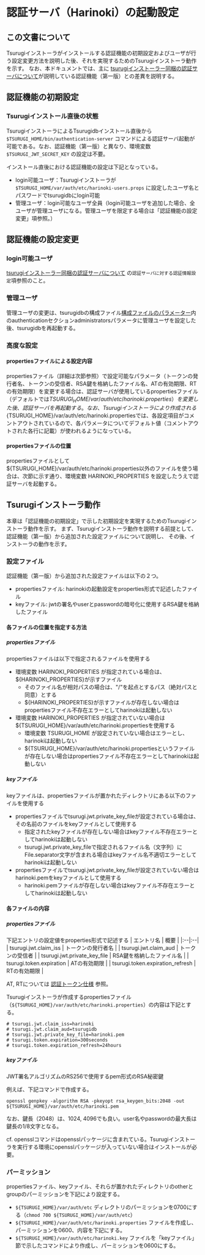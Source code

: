 # 認証サーバ（Harinoki）の起動設定

## この文書について
Tsurugiインストーラがインストールする認証機能の初期設定およびユーザが行う設定変更方法を説明した後、それを実現するためのTsurugiインストーラ動作を示す。
なお、本ドキュメントでは、主に [tsurugiインストーラー同梱の認証サーバについて](https://github.com/project-tsurugi/tsurugi-distribution/blob/master/docs/authentication-server.md)が説明している認証機能（第一版）との差異を説明する。

## 認証機能の初期設定
### Tsurugiインストール直後の状態
TsurugiインストーラによるTsurugidbインストール直後から `$TSURUGI_HOME/bin/authentication-server` コマンドによる認証サーバ起動が可能である。なお、認証機能（第一版）と異なり、環境変数 `$TSURUGI_JWT_SECRET_KEY` の設定は不要。

インストール直後における認証機能の設定は下記となっている。

* login可能ユーザ：Tsurugiインストーラが `$TSURUGI_HOME/var/auth/etc/harinoki-users.props` に設定したユーザ名とパスワードでtsurugidbにlogin可能
* 管理ユーザ：login可能なユーザ全員（login可能ユーザを追加した場合、全ユーザが管理ユーザになる。管理ユーザを限定する場合は「認証機能の設定変更」項参照。）

## 認証機能の設定変更
### login可能ユーザ
 [tsurugiインストーラー同梱の認証サーバについて](https://github.com/project-tsurugi/tsurugi-distribution/blob/master/docs/authentication-server.md) の`認証サーバに対する認証情報設定`項参照のこと。

### 管理ユーザ
管理ユーザの変更は、tsurugidbの構成ファイル[構成ファイルのパラメーター](https://github.com/project-tsurugi/tateyama/blob/master/docs/config_parameters.md)内のauthenticationセクションadministratorsパラメータに管理ユーザを設定した後、tsurugidbを再起動する。

### 高度な設定
#### propertiesファイルによる設定内容
propertiesファイル（詳細は次節参照）で設定可能なパラメータ（トークンの発行者名、トークンの受信者、RSA鍵を格納したファイル名、ATの有効期限、RTの有効期限）を変更する場合は、認証サーバが使用しているpropertiesファイル（デフォルトでは${TSURUGI_HOME}/var/auth/etc/harinoki.properties）を変更した後、認証サーバを再起動する。
なお、Tsurugiインストーラにより作成される${TSURUGI_HOME}/var/auth/etc/harinoki.propertiesでは、各設定項目がコメントアウトされているので、各パラメータについてデフォルト値（コメントアウトされた各行に記載）が使われるようになっている。

#### propertiesファイルの位置
propertiesファイルとして${TSURUGI_HOME}/var/auth/etc/harinoki.properties以外のファイルを使う場合は、次節に示す通り、環境変数 HARINOKI_PROPERTIES を設定したうえで認証サーバを起動する。


## Tsurugiインストーラ動作
本章は「認証機能の初期設定」で示した初期設定を実現するためのTsurugiインストーラ動作を示す。
まず、Tsurugiインストーラ動作を説明する前提として、認証機能（第一版）から追加された設定ファイルについて説明し、
その後、インストーラの動作を示す。

### 設定ファイル
認証機能（第一版）から追加された設定ファイルは以下の２つ。
* propertiesファイル: harinokiの起動設定をproperties形式で記述したファイル
* keyファイル: jwtの署名やuserとpasswordの暗号化に使用するRSA鍵を格納したファイル

#### 各ファイルの位置を指定する方法
##### propertiesファイル
propertiesファイルは以下で指定されるファイルを使用する
* 環境変数 HARINOKI_PROPERTIES が指定されている場合は、${HARINOKI_PROPERTIES}が示すファイル
  * そのファイル名が相対パスの場合は、"/"を起点とするパス（絶対パスと同意）とする
  * ${HARINOKI_PROPERTIES}が示すファイルが存在しない場合はpropertiesファイル不存在エラーとしてharinokiは起動しない
* 環境変数 HARINOKI_PROPERTIES が指定されていない場合は${TSURUGI_HOME}/var/auth/etc/harinoki.propertiesを使用する
  * 環境変数 TSURUGI_HOME が設定されていない場合はエラーとし、harinokiは起動しない
  * ${TSURUGI_HOME}/var/auth/etc/harinoki.propertiesというファイルが存在しない場合はpropertiesファイル不存在エラーとしてharinokiは起動しない

##### keyファイル
keyファイルは、propertiesファイルが置かれたディレクトリにある以下のファイルを使用する
* propertiesファイルでtsurugi.jwt.private_key_fileが設定されている場合は、その名前のファイルをkeyファイルとして使用する
  * 指定されたkeyファイルが存在しない場合はkeyファイル不存在エラーとしてharinokiは起動しない
  * tsurugi.jwt.private_key_fileで指定されるファイル名（文字列）にFile.separator文字が含まれる場合はkeyファイル名不適切エラーとしてharinokiは起動しない
* propertiesファイルでtsurugi.jwt.private_key_fileが設定されていない場合はharinoki.pemをkeyファイルとして使用する 
  * harinoki.pemファイルが存在しない場合はkeyファイル不存在エラーとしてharinokiは起動しない

#### 各ファイルの内容
##### propertiesファイル
下記エントリの設定値をproperties形式で記述する
| エントリ名 | 概要 |
|:--|:--|
| tsurugi.jwt.claim_iss | トークンの発行者名 |
| tsurugi.jwt.claim_aud | トークンの受信者 |
| tsurugi.jwt.private_key_file | RSA鍵を格納したファイル名 |
| tsurugi.token.expiration | ATの有効期限 |
| tsurugi.token.expiration_refresh | RTの有効期限 |

AT, RTについては [認証トークン仕様](token-ja.md) 参照。

Tsurugiインストーラが作成するpropertiesファイル（`${TSURUGI_HOME}/var/auth/etc/harinoki.properties`）の内容は下記とする。
```
# tsurugi.jwt.claim_iss=harinoki
# tsurugi.jwt.claim_aud=tsurugidb
# tsurugi.jwt.private_key_file=harinoki.pem
# tsurugi.token.expiration=300seconds
# tsurugi.token.expiration_refresh=24hours
```

##### keyファイル
JWT署名アルゴリズムのRS256で使用するpem形式のRSA秘密鍵

例えば、下記コマンドで作成する。
```
openssl genpkey -algorithm RSA -pkeyopt rsa_keygen_bits:2048 -out ${TSURUGI_HOME}/var/auth/etc/harinoki.pem
```
なお、鍵長（2048）は、1024, 4096でも良い。user名やpasswordの最大長は鍵長の1/8文字となる。

cf. opensslコマンドはopensslパッケージに含まれている。Tsurugiインストーラを実行する環境にopensslパッケージが入っていない場合はインストールが必要。

### パーミッション
propertiesファイル、keyファイル、それらが置かれたディレクトリのotherとgroupのパーミッションを下記により設定する。
* `${TSURUGI_HOME}/var/auth/etc` ディレクトリのパーミッションを0700にする（`chmod 700 ${TSURUGI_HOME}/var/auth/etc`）
* `${TSURUGI_HOME}/var/auth/etc/harinoki.properties` ファイルを作成し、パーミッションを0600、内容を下記にする。
* `${TSURUGI_HOME}/var/auth/etc/harinoki.key` ファイルを「keyファイル」節で示したコマンドにより作成し、パーミッションを0600にする。